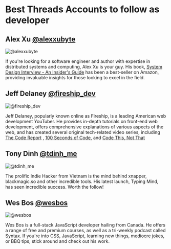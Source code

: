 # Best Threads Accounts to follow as developer

## Alex Xu [@alexxubyte](https://www.threads.net/@alexxubyte)
![@alexxubyte](https://cdn.feather.blog/?src=https%3A%2F%2Fusenotioncms.com%2Fproxy%2Fblock%2F5bac49f7-418b-4915-b28d-24995a535ee2%252F6ad1205e-6869-425d-80b2-e8924a6737ee%252Fimage60.png&optimizer=image)

If you're looking for a software engineer and author with expertise in distributed systems and computing, Alex Xu is your guy. His book, 
 <a target="_blank" rel="noopener" href="https://www.amazon.com/System-Design-Interview-insiders-Second/dp/B08CMF2CQF" class="link !text-primary-500 !opacity-100 !border-primary-500 hover:!opacity-80 notion-link" data-umami-event="Clicked Link: https://www.amazon.com/System-Design-Interview-insiders-Second/dp/B08CMF2CQF" data-umami-href="https://www.amazon.com/System-Design-Interview-insiders-Second/dp/B08CMF2CQF">System Design Interview - An Insider's Guide</a>
 has been a best-seller on Amazon, providing invaluable insights for those looking to excel in the field.

## Jeff Delaney [@fireship_dev](https://www.threads.net/@fireship_dev)
![@fireship_dev](https://cdn.feather.blog/?src=https%3A%2F%2Fusenotioncms.com%2Fproxy%2Fblock%2F43c5552f-4f72-4026-9650-e5bd0b334b38%252F27f4f900-ddd8-4e03-9ed7-384852e57f42%252Fimage61.png&optimizer=image)

Jeff Delaney, popularly known online as Fireship, is a leading American web development YouTuber. He provides in-depth tutorials on front-end web development, offers comprehensive explanations of various aspects of the web, and has created several original tech-related video series, 
including 
<a target="_blank" rel="noopener" href="https://www.youtube.com/playlist?list=PL0vfts4VzfNjnYhJMfTulea5McZbQLM7G" class="link !text-primary-500 !opacity-100 !border-primary-500 hover:!opacity-80 notion-link" data-umami-event="Clicked Link: https://www.youtube.com/playlist?list=PL0vfts4VzfNjnYhJMfTulea5McZbQLM7G" data-umami-href="https://www.youtube.com/playlist?list=PL0vfts4VzfNjnYhJMfTulea5McZbQLM7G">The Code Report</a>
, <a target="_blank" rel="noopener" href="https://www.youtube.com/playlist?list=PL0vfts4VzfNiI1BsIK5u7LpPaIDKMJIDN" class="link !text-primary-500 !opacity-100 !border-primary-500 hover:!opacity-80 notion-link" data-umami-event="Clicked Link: https://www.youtube.com/playlist?list=PL0vfts4VzfNiI1BsIK5u7LpPaIDKMJIDN" data-umami-href="https://www.youtube.com/playlist?list=PL0vfts4VzfNiI1BsIK5u7LpPaIDKMJIDN">100 Seconds of Code</a>, 
and <a target="_blank" rel="noopener" href="https://www.youtube.com/watch?v=Mus_vwhTCq0" class="link !text-primary-500 !opacity-100 !border-primary-500 hover:!opacity-80 notion-link" data-umami-event="Clicked Link: https://www.youtube.com/watch?v=Mus_vwhTCq0" data-umami-href="https://www.youtube.com/watch?v=Mus_vwhTCq0">Code This, Not That</a>

## Tony Dinh [@tdinh_me](https://www.threads.net/@tdinh_me)
![@tdinh_me](https://cdn.feather.blog/?src=https%3A%2F%2Fusenotioncms.com%2Fproxy%2Fblock%2F37b8467a-9095-476f-9e3d-179b2f54f89b%252Fe8db5220-2a28-4caa-a424-3c5240fca7dd%252Fimage64.png&optimizer=image)

The prolific Indie Hacker from Vietnam is the mind behind xnapper, blackmagic.so and other incredible tools. His latest launch, Typing Mind, has seen incredible success. Worth the follow!

## Wes Bos [@wesbos](https://www.threads.net/@wesbos)
![@wesbos](https://cdn.feather.blog/?src=https%3A%2F%2Fusenotioncms.com%2Fproxy%2Fblock%2Fc19623e0-18b3-4c1a-923d-969507938b91%252Fc9421711-72d8-4ea0-94da-62fd87a1a1ff%252Fimage68.png&optimizer=image)

Wes Bos is a full-stack JavaScript developer hailing from Canada. He offers a range of free and premium courses, as well as a tri-weekly podcast called Syntax. If you're into CSS, JavaScript, learning new things, mediocre jokes, or BBQ tips, stick around and check out his work.


